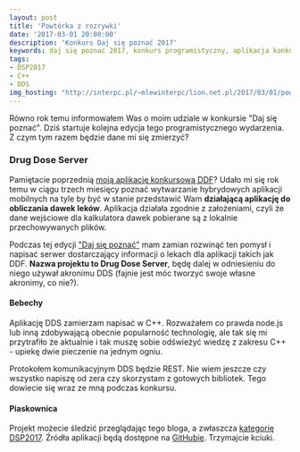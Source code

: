 ```yaml
---
layout: post
title: 'Powtórka z rozrywki'
date: '2017-03-01 20:00:00'
description: 'Konkurs Daj się poznać 2017'
keywords: daj się poznać 2017, konkurs programistyczny, aplikacja konkursowa, drug dose framework, aplikacja mobilna, pas pediatryczny, dawkowanie leków'
tags:
- DSP2017
- C++
- DDS
img_hosting: "http://interpc.pl/~mlewinterpc/lion.net.pl/2017/03/01/powtorka-z-rozrywki/"
---
```


Równo rok temu informowałem Was o moim udziale w konkursie "Daj się 
poznać".
Dziś startuje kolejna edycja tego programistycznego wydarzenia. Z czym tym 
razem
będzie dane mi się zmierzyć?

### Drug Dose Server

Pamiętacie poprzednią [moją aplikację konkursową DDF][1]? Udało mi się 
rok temu w ciągu trzech miesięcy poznać wytwarzanie hybrydowych aplikacji 
mobilnych na tyle by być w stanie przedstawić Wam **działającą aplikację 
do obliczania dawek leków**. Aplikacja działała zgodnie z założeniami, 
czyli że dane wejściowe dla kalkulatora dawek pobierane są z lokalnie 
przechowywanych plików.

Podczas tej edycji ["Daj się poznać"][2] mam zamian rozwinąć ten pomysł i 
napisać serwer dostarczający informacji o lekach dla aplikacji takich jak 
DDF. **Nazwa projektu to Drug Dose Server**, będę dalej w odniesieniu do 
niego używał akronimu DDS (fajnie jest móc tworzyć swoje własne akronimy, 
co nie?).

#### Bebechy

Aplikację DDS zamierzam napisać w C++. Rozważałem co prawda node.js lub 
inną zdobywającą obecnie popularność technologię, ale tak się mi 
przytrafiło że aktualnie i tak muszę sobie odświeżyć wiedzę z zakresu 
C++ - upiekę dwie pieczenie na jednym ogniu.

Protokołem komunikacyjnym DDS będzie REST. Nie wiem jeszcze czy wszystko 
napiszę od zera czy skorzystam z gotowych bibliotek. Tego dowiecie się wraz 
ze mną podczas konkursu.

#### Piaskownica

Projekt możecie śledzić przeglądając tego bloga, a zwłaszcza [kategorię 
DSP2017][3]. Źródła aplikacji będą dostępne na [GitHubie][4]. Trzymajcie 
kciuki.



[1]: /2016/05/30/raport-3-z-prac-nad-ddf.html
[2]: http://uczestnicy.dajsiepoznac.pl/profil/maciej-lew
[3]: blog/tags/#DSP2017
[4]: https://github.com/maciejlew/drug-dose-server
